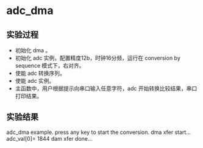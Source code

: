 # adc_dma

## 实验过程

+ 初始化 dma 。
+ 初始化 adc 实例，配置精度12b，时钟16分频，运行在 conversion by sequence 模式下，右对齐。
+ 使能 adc 转换序列。
+ 使能 adc 实例。
+ 主函数中，用户根据提示向串口输入任意字符，adc 开始转换比较结果，串口打印结果。

## 实验结果

adc_dma example.
press any key to start the conversion.
dma xfer start...
adc_val[0]= 1844
dam xfer done...